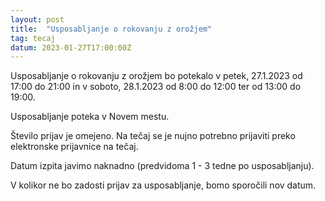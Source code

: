 ```yaml
---
layout: post
title:  "Usposabljanje o rokovanju z orožjem"
tag: tecaj
datum: 2023-01-27T17:00:00Z
---
```


Usposabljanje o rokovanju z orožjem bo potekalo v petek, 27.1.2023 od 17:00 do 21:00 in
v soboto, 28.1.2023 od 8:00 do 12:00 ter od 13:00 do 19:00.

Usposabljanje poteka v Novem mestu.

Število prijav je omejeno. Na tečaj se je nujno potrebno prijaviti preko elektronske prijavnice na tečaj.

Datum izpita javimo naknadno (predvidoma 1 - 3 tedne po usposabljanju).

V kolikor ne bo zadosti prijav za usposabljanje, bomo sporočili nov datum.
